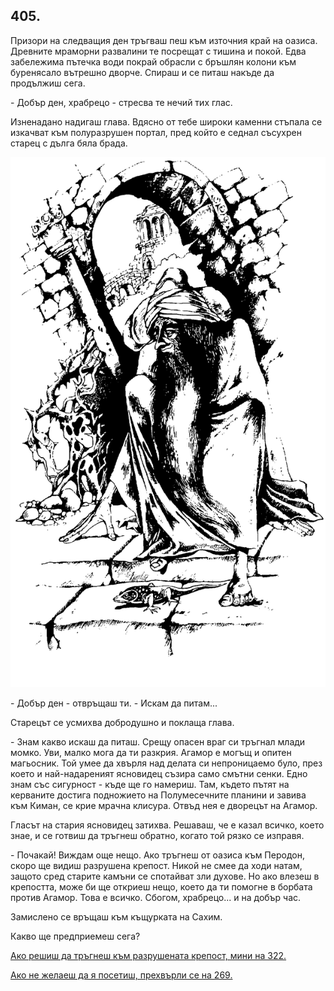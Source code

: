 ## 405.

Призори на следващия ден тръгваш пеш към източния край на
оазиса. Древните мраморни развалини те посрещат с тишина и покой.
Едва забележима пътечка води покрай обрасли с бръшлян колони към
буренясало вътрешно дворче. Спираш и се питаш накъде да
продължиш сега.

\- Добър ден, храбрецо - стресва те нечий тих глас.

Изненадано надигаш глава. Вдясно от тебе широки каменни стъпала
се изкачват към полуразрушен портал, пред който е седнал съсухрен
старец с дълга бяла брада.

![](../images/405.png)

\- Добър ден - отвръщаш ти. - Искам да питам...

Старецът се усмихва добродушно и поклаща глава.

\- Знам какво искаш да питаш. Срещу опасен враг си тръгнал млади
момко. Уви, малко мога да ти разкрия. Агамор е могъщ и опитен
магьосник. Той умее да хвърля над делата си непроницаемо було, 
през което и най-надареният ясновидец съзира
само смътни сенки. Едно знам със сигурност - къде ще го намериш.
Там, където пътят на керваните достига подножието на
Полумесечните планини и завива към Киман, се крие мрачна клисура.
Отвъд нея е дворецът на Агамор.

Гласът на стария ясновидец затихва. Решаваш, че е казал всичко,
което знае, и се готвиш да тръгнеш обратно, когато той рязко се
изправя.

\- Почакай! Виждам още нещо. Ако тръгнеш от оазиса към Перодон,
скоро ще видиш разрушена крепост. Никой не смее да ходи натам,
защото сред старите камъни се спотайват зли духове. Но ако влезеш в
крепостта, може би ще откриеш нещо, което да ти помогне в борбата
против Агамор. Това е всичко. Сбогом, храбрецо... и на добър час.

Замислено се връщаш към къщурката на Сахим.

Какво ще предприемеш сега?

[Ако решиш да тръгнеш към разрушената крепост, мини на 322.](./322)

[Ако не желаеш да я посетиш, прехвърли се на 269.](./269)
